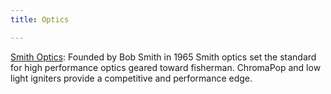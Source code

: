```yaml
---
title: Optics

---
```


[Smith Optics](https://www.smithoptics.com): Founded by Bob Smith in 1965 Smith optics set the standard for high performance optics geared toward fisherman. ChromaPop and low light igniters provide a competitive and performance edge.
